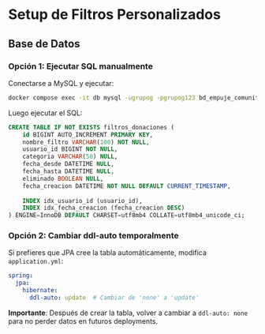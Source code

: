# Setup de Filtros Personalizados

## Base de Datos

### Opción 1: Ejecutar SQL manualmente

Conectarse a MySQL y ejecutar:

```bash
docker compose exec -it db mysql -ugrupog -pgrupog123 bd_empuje_comunitario
```

Luego ejecutar el SQL:

```sql
CREATE TABLE IF NOT EXISTS filtros_donaciones (
    id BIGINT AUTO_INCREMENT PRIMARY KEY,
    nombre_filtro VARCHAR(100) NOT NULL,
    usuario_id BIGINT NOT NULL,
    categoria VARCHAR(50) NULL,
    fecha_desde DATETIME NULL,
    fecha_hasta DATETIME NULL,
    eliminado BOOLEAN NULL,
    fecha_creacion DATETIME NOT NULL DEFAULT CURRENT_TIMESTAMP,
    
    INDEX idx_usuario_id (usuario_id),
    INDEX idx_fecha_creacion (fecha_creacion DESC)
) ENGINE=InnoDB DEFAULT CHARSET=utf8mb4 COLLATE=utf8mb4_unicode_ci;
```

### Opción 2: Cambiar ddl-auto temporalmente

Si prefieres que JPA cree la tabla automáticamente, modifica `application.yml`:

```yaml
spring:
  jpa:
    hibernate:
      ddl-auto: update  # Cambiar de 'none' a 'update'
```

**Importante**: Después de crear la tabla, volver a cambiar a `ddl-auto: none` para no perder datos en futuros deployments.

